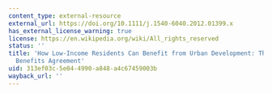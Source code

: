 ```yaml
---
content_type: external-resource
external_url: https://doi.org/10.1111/j.1540-6040.2012.01399.x
has_external_license_warning: true
license: https://en.wikipedia.org/wiki/All_rights_reserved
status: ''
title: 'How Low-Income Residents Can Benefit from Urban Development: The LA Live Community
  Benefits Agreement'
uid: 313ef03c-5e04-4990-a848-a4c67459003b
wayback_url: ''
---
```

